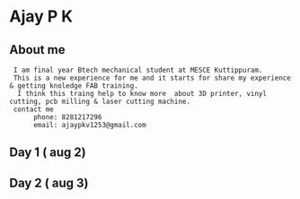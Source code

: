 # Ajay P K
## About me
     I am final year Btech mechanical student at MESCE Kuttippuram.
     This is a new experience for me and it starts for share my experience & getting knoledge FAB training.  
      I think this traing help to know more  about 3D printer, vinyl cutting, pcb milling & laser cutting machine.
     contact me
          phone: 8281217296
          email: ajaypkv1253@gmail.com
          
          
##  Day 1 ( aug 2)
##  Day 2 ( aug 3)
